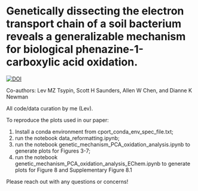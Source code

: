 # Genetically dissecting the electron transport chain of a soil bacterium reveals a generalizable mechanism for biological phenazine-1-carboxylic acid oxidation.

[![DOI](https://data.caltech.edu/badge/DOI/10.22002/tdng7-twd27.svg)](https://doi.org/10.22002/tdng7-twd27)

Co-authors: Lev MZ Tsypin, Scott H Saunders, Allen W Chen, and Dianne K Newman

All code/data curation by me (Lev).

To reproduce the plots used in our paper:
  1) Install a conda environment from cport_conda_env_spec_file.txt;
  2) run the notebook data_reformatting.ipynb;
  3) run the notebook genetic_mechanism_PCA_oxidation_analysis.ipynb to generate plots for Figures 3-7;
  4) run the notebook genetic_mechanism_PCA_oxidation_analysis_EChem.ipynb to generate plots for Figure 8 and Supplementary Figure 8.1

Please reach out with any questions or concerns!
